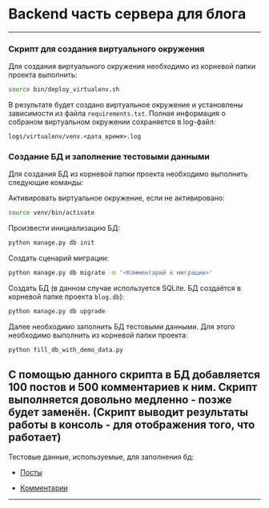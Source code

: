 # Backend часть сервера для блога

---

### Скрипт для создания виртуального окружения

Для создания виртуального окружения 
необходимо из корневой папки проекта выполнить:

```bash
source bin/deploy_virtualenv.sh
```

В результате будет создано виртуальное окружение и 
установлены зависимости из файла `requirements.txt`.
Полная информация о собраном виртуальном окружении сохраняется 
в log-файл: 

`logs/virtualenv/venv.<дата_время>.log`

### Создание БД и заполнение тестовыми данными

Для создания БД из корневой папки проекта необходимо выполнить
следующие команды:

Активировать виртуальное окружение, если не активировано:
```bash
source venv/bin/activate
```
Произвести инициализацию БД:
```bash
python manage.py db init
```
Создать сценарий миграции:
```bash
python manage.py db migrate -m '<Комментарий к миграции>'
```
Создать БД (в данном случае используется SQLite.
БД создаётся в корневой папке проекта `blog.db`):
```bash
python manage.py db upgrade
```

Далее необходимо заполнить БД тестовыми данными.
Для этого необходимо выполнить из корневой папки проекта:
```bash
python fill_db_with_demo_data.py
```
С помощью данного скрипта в БД добавляется 100 постов и
500 комментариев к ним.
Скрипт выполняется довольно медленно - позже будет заменён.
(Скрипт выводит результаты работы в консоль - для отображения того,
что работает)
---
Тестовые данные, используемые, для заполнения бд:

- [Посты](https://jsonplaceholder.typicode.com/posts)

- [Комментарии](https://jsonplaceholder.typicode.com/comments)
---